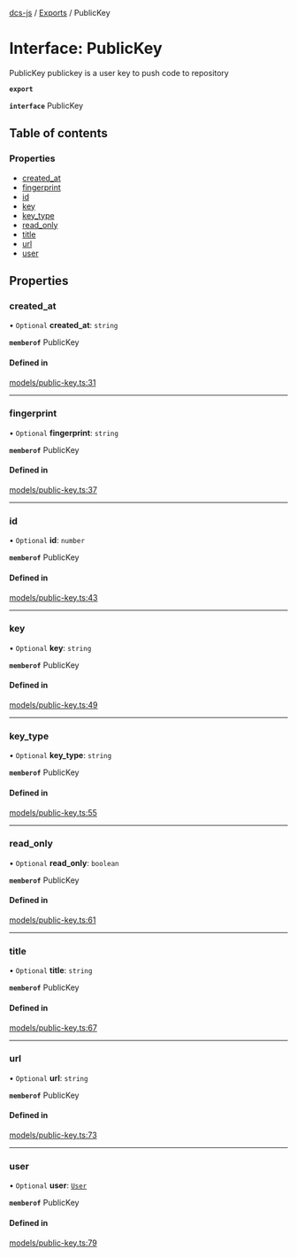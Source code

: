 [dcs-js](../README.md) / [Exports](../modules.md) / PublicKey

# Interface: PublicKey

PublicKey publickey is a user key to push code to repository

**`export`**

**`interface`** PublicKey

## Table of contents

### Properties

- [created\_at](PublicKey.md#created_at)
- [fingerprint](PublicKey.md#fingerprint)
- [id](PublicKey.md#id)
- [key](PublicKey.md#key)
- [key\_type](PublicKey.md#key_type)
- [read\_only](PublicKey.md#read_only)
- [title](PublicKey.md#title)
- [url](PublicKey.md#url)
- [user](PublicKey.md#user)

## Properties

### <a id="created_at" name="created_at"></a> created\_at

• `Optional` **created\_at**: `string`

**`memberof`** PublicKey

#### Defined in

[models/public-key.ts:31](https://github.com/unfoldingWord/dcs-js/blob/b29eb7a/models/public-key.ts#L31)

___

### <a id="fingerprint" name="fingerprint"></a> fingerprint

• `Optional` **fingerprint**: `string`

**`memberof`** PublicKey

#### Defined in

[models/public-key.ts:37](https://github.com/unfoldingWord/dcs-js/blob/b29eb7a/models/public-key.ts#L37)

___

### <a id="id" name="id"></a> id

• `Optional` **id**: `number`

**`memberof`** PublicKey

#### Defined in

[models/public-key.ts:43](https://github.com/unfoldingWord/dcs-js/blob/b29eb7a/models/public-key.ts#L43)

___

### <a id="key" name="key"></a> key

• `Optional` **key**: `string`

**`memberof`** PublicKey

#### Defined in

[models/public-key.ts:49](https://github.com/unfoldingWord/dcs-js/blob/b29eb7a/models/public-key.ts#L49)

___

### <a id="key_type" name="key_type"></a> key\_type

• `Optional` **key\_type**: `string`

**`memberof`** PublicKey

#### Defined in

[models/public-key.ts:55](https://github.com/unfoldingWord/dcs-js/blob/b29eb7a/models/public-key.ts#L55)

___

### <a id="read_only" name="read_only"></a> read\_only

• `Optional` **read\_only**: `boolean`

**`memberof`** PublicKey

#### Defined in

[models/public-key.ts:61](https://github.com/unfoldingWord/dcs-js/blob/b29eb7a/models/public-key.ts#L61)

___

### <a id="title" name="title"></a> title

• `Optional` **title**: `string`

**`memberof`** PublicKey

#### Defined in

[models/public-key.ts:67](https://github.com/unfoldingWord/dcs-js/blob/b29eb7a/models/public-key.ts#L67)

___

### <a id="url" name="url"></a> url

• `Optional` **url**: `string`

**`memberof`** PublicKey

#### Defined in

[models/public-key.ts:73](https://github.com/unfoldingWord/dcs-js/blob/b29eb7a/models/public-key.ts#L73)

___

### <a id="user" name="user"></a> user

• `Optional` **user**: [`User`](User.md)

**`memberof`** PublicKey

#### Defined in

[models/public-key.ts:79](https://github.com/unfoldingWord/dcs-js/blob/b29eb7a/models/public-key.ts#L79)
